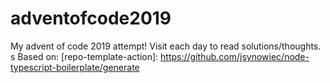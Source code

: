 # adventofcode2019
My advent of code 2019 attempt! Visit each day to read solutions/thoughts. s
Based on: 
[repo-template-action]: https://github.com/jsynowiec/node-typescript-boilerplate/generate
